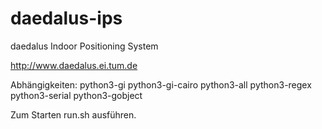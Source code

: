 daedalus-ips
============

daedalus Indoor Positioning System

http://www.daedalus.ei.tum.de

Abhängigkeiten:
python3-gi python3-gi-cairo python3-all python3-regex python3-serial python3-gobject

Zum Starten run.sh ausführen.
